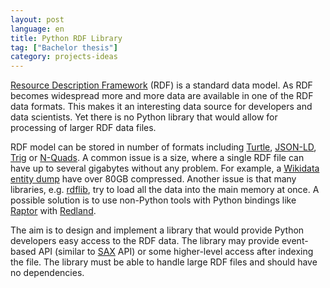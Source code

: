 ```yaml
---
layout: post
language: en
title: Python RDF Library
tag: ["Bachelor thesis"]
category: projects-ideas
---
```


[Resource Description Framework] (RDF) is a standard data model.
As RDF becomes widespread more and more data are available in one of the RDF data formats.
This makes it an interesting data source for developers and data scientists.
Yet there is no Python library that would allow for processing of larger RDF data files.

<!-- more -->

RDF model can be stored in number of formats including [Turtle], [JSON-LD], [Trig] or [N-Quads].
A common issue is a size, where a single RDF file can have up to several gigabytes without any problem.
For example, a [Wikidata entity dump] have over 80GB compressed. 
Another issue is that many libraries, e.g. [rdflib], try to load all the data into the main memory at once. 
A possible solution is to use non-Python tools with Python bindings like [Raptor] with [Redland].

The aim is to design and implement a library that would provide Python developers easy access to the RDF data. 
The library may provide event-based API (similar to [SAX] API) or some higher-level access after indexing the file.
The library must be able to handle large RDF files and should have no dependencies.

[Resource Description Framework]: <https://www.w3.org/RDF/>
[Turtle]: <https://www.w3.org/TR/turtle/>
[JSON-LD]: <https://json-ld.org/spec/latest/json-ld-rdf/>
[Trig]: <https://www.w3.org/TR/trig/>
[N-Quads]: <https://www.w3.org/TR/n-quads/>
[Wikidata entity dump]: <https://dumps.wikimedia.org/wikidatawiki/entities/>
[rdflib]: <https://github.com/RDFLib/rdflib>
[Raptor]: <http://librdf.org/raptor/>
[Redland]: <http://librdf.org/bindings/>
[SAX]: <https://docs.oracle.com/javase/tutorial/jaxp/sax/parsing.html>
